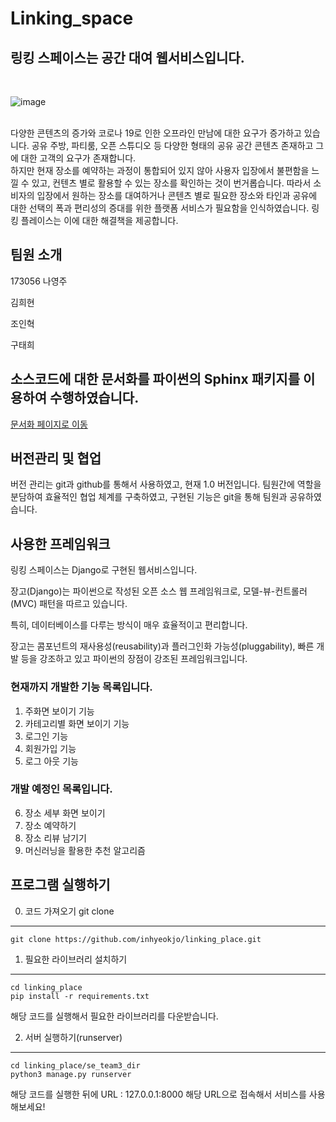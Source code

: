 # Linking_space
## 링킹 스페이스는 공간 대여 웹서비스입니다.

<br>

![image](https://user-images.githubusercontent.com/45136186/122747994-ab0c4e00-d2c6-11eb-915a-5bb9b222f25f.png)


<br>
다양한 콘텐츠의 증가와 코로나 19로 인한 오프라인 만남에 대한 요구가 증가하고 있습니다. 
공유 주방, 파티룸, 오픈 스튜디오 등 다양한 형태의 공유 공간 콘텐츠 존재하고 그에 대한 고객의 요구가 존재합니다.

<br>
하지만 현재 장소를 예약하는 과정이 통합되어 있지 않아 사용자 입장에서 불편함을 느낄 수 있고, 컨텐츠 별로 활용할 수 있는 장소를 확인하는 것이 번거롭습니다.
따라서 소비자의 입장에서 원하는 장소를 대여하거나 콘텐츠 별로 필요한 장소와 타인과 공유에 대한 선택의 폭과 편리성의 증대를 위한 플랫폼 서비스가 필요함을 인식하였습니다.
링킹 플레이스는 이에 대한 해결책을 제공합니다.

팀원 소개
------------
<p> 173056 나영주 </p>
<p> 김희현 </p>
<p>조인혁</p>
<p>구태희</p>

## 소스코드에 대한 문서화를 파이썬의 Sphinx 패키지를 이용하여 수행하였습니다.
[문서화 페이지로 이동](https://rawcdn.githack.com/inhyeokjo/linking_place/master/se_team3_dir/docs/build/html/index.html)

## 버전관리 및 협업
버전 관리는 git과 github를 통해서 사용하였고, 현재 1.0 버전입니다.
팀원간에 역할을 분담하여 효율적인 협업 체계를 구축하였고, 구현된 기능은 git을 통해 팀원과 공유하였습니다.

## 사용한 프레임워크
<p>링킹 스페이스는 Django로 구현된 웹서비스입니다.</p>
<p>장고(Django)는 파이썬으로 작성된 오픈 소스 웹 프레임워크로, 모델-뷰-컨트롤러(MVC) 패턴을 따르고 있습니다.</p>
<p>특히, 데이터베이스를 다루는 방식이 매우 효율적이고 편리합니다.</p>
<p>장고는 콤포넌트의 재사용성(reusability)과 플러그인화 가능성(pluggability), 빠른 개발 등을 강조하고 있고 파이썬의 장점이 강조된 프레임워크입니다.</p>

### 현재까지 개발한 기능 목록입니다.
1. 주화면 보이기 기능
2. 카테고리별 화면 보이기 기능
3. 로그인 기능
4. 회원가입 기능
5. 로그 아웃 기능

### 개발 예정인 목록입니다.
6. 장소 세부 화면 보이기
7. 장소 예약하기
8. 장소 리뷰 남기기
9. 머신러닝을 활용한 추천 알고리즘


## 프로그램 실행하기

0. 코드 가져오기 git clone
------------------------------
    git clone https://github.com/inhyeokjo/linking_place.git

1. 필요한 라이브러리 설치하기
------------------------------
    cd linking_place
    pip install -r requirements.txt

해당 코드를 실행해서 필요한 라이브러리를 다운받습니다.

2. 서버 실행하기(runserver)
----------------------------

    cd linking_place/se_team3_dir
    python3 manage.py runserver

해당 코드를 실행한 뒤에 
URL : 127.0.0.1:8000
해당 URL으로 접속해서 서비스를 사용해보세요!
